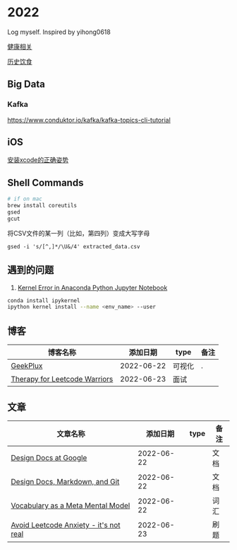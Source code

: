 # 2022
Log myself. Inspired by yihong0618

[健康相关](./notes/健康.md)

[历史饮食](journal/meals.md)

## Big Data

### Kafka
https://www.conduktor.io/kafka/kafka-topics-cli-tutorial


## iOS
[安装xcode的正确姿势](https://www.notion.so/Xcode-dfbe2d934ff84b2d84e34ffceef56fe0#afcac016740d4f90878c6020254f51aa)

## Shell Commands

```sh
# if on mac
brew install coreutils
gsed
gcut
```

将CSV文件的某一列（比如，第四列）变成大写字母

```shell
gsed -i 's/[^,]*/\U&/4' extracted_data.csv
```

## 遇到的问题

1. [Kernel Error in Anaconda Python Jupyter Notebook](https://stackoverflow.com/questions/59243930/kernel-error-in-anaconda-python-jupyter-notebook)

```sh
conda install ipykernel
ipython kernel install --name <env_name> --user 
```


## 博客
| 博客名称 |添加日期 | type | 备注 |
| ---- | ---- | ---- | ---- |
|[GeekPlux](https://geekplux.com/posts)|2022-06-22|可视化|.|
|[Therapy for Leetcode Warriors](https://leetcodetherapy.com/)|2022-06-23| 面试 | |


## 文章

| 文章名称 | 添加日期 | type | 备注 |
| ------- | ------- | ---- | ---- |
| [Design Docs at Google](https://www.industrialempathy.com/posts/design-docs-at-google/) | 2022-06-22 |  | 文档 |
| [Design Docs, Markdown, and Git](https://caitiem.com/2020/03/29/design-docs-markdown-and-git/) | 2022-06-22 |  | 文档 |
| [Vocabulary as a Meta Mental Model](https://neilkakkar.com/vocabulary-mental-model.html) | 2022-06-22 |  | 词汇 |
|[Avoid Leetcode Anxiety - it's not real](https://leetcodetherapy.com/leetcode-anxiety)|2022-06-23| | 刷题 |
